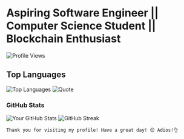 # Aspiring Software Engineer || Computer Science Student || Blockchain Enthusiast

![Profile Views](https://komarev.com/ghpvc/?username=levywanke&color=blueviolet)

## Top Languages

![Top Languages](https://github-readme-stats.vercel.app/api/top-langs/?username=levywanke&layout=compact&theme=radical)   ![Quote](https://quotes-github-readme.vercel.app/api?type=horizontal&theme=radical)

### GitHub Stats

![Your GitHub Stats](https://github-readme-stats.vercel.app/api?username=levywanke&show_icons=true&theme=radical)  ![GitHub Streak](https://github-readme-streak-stats.herokuapp.com/?user=levywanke&theme=radical)





`Thank you for visiting my profile! Have a great day! 😊 Adios!👌`

